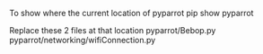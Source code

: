To show where the current location of pyparrot
pip show pyparrot


Replace these 2 files at that location
pyparrot/Bebop.py
pyparrot/networking/wifiConnection.py
